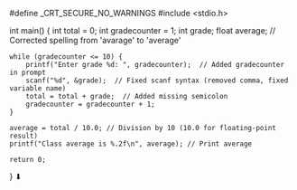 #define _CRT_SECURE_NO_WARNINGS
#include <stdio.h>

int main() {
    int total = 0;
    int gradecounter = 1;
    int grade;
    float average;  // Corrected spelling from 'avarage' to 'average'

    while (gradecounter <= 10) {
        printf("Enter grade %d: ", gradecounter);  // Added gradecounter in prompt
        scanf("%d", &grade);  // Fixed scanf syntax (removed comma, fixed variable name)
        total = total + grade;  // Added missing semicolon
        gradecounter = gradecounter + 1;
    }

    average = total / 10.0; // Division by 10 (10.0 for floating-point result)
    printf("Class average is %.2f\n", average); // Print average

    return 0;
}
⬇

